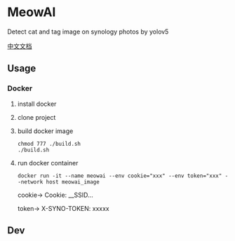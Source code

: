 # MeowAI

Detect cat and tag image on synology photos by yolov5

[中文文档](./README-CN.md)

## Usage

### Docker

1. install docker
2. clone project
3. build docker image

    ```
    chmod 777 ./build.sh
    ./build.sh
    ```

4. run docker container 

    ```shell
    docker run -it --name meowai --env cookie="xxx" --env token="xxx" --network host meowai_image
    ```
    
    cookie-> Cookie: __SSID... 

    token-> X-SYNO-TOKEN: xxxxx


## Dev